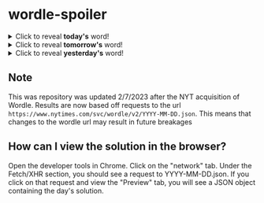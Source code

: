 # wordle-spoiler

<details>
  <summary>Click to reveal <b>today's</b> word!</summary>
  <br>
  <b> lodge </b>
</details>

<details>
  <summary>Click to reveal <b>tomorrow's</b> word!</summary>
  <br>
  <b> fuzzy </b>
</details>

<details>
  <summary>Click to reveal <b>yesterday's</b> word!</summary>
  <br>
  <b> award </b>
</details>

## Note
This was repository was updated 2/7/2023 after the NYT acquisition of Wordle. Results are now based off requests to the url `https://www.nytimes.com/svc/wordle/v2/YYYY-MM-DD.json`. This means that changes to the wordle url may result in future breakages

## How can I view the solution in the browser?
Open the developer tools in Chrome. Click on the "network" tab. Under the Fetch/XHR section, you should see a request to YYYY-MM-DD.json. If you click on that request and view the "Preview" tab, you will see a JSON object containing the day's solution.
